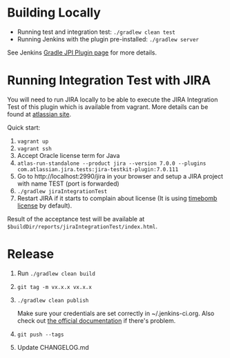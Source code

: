 # Building Locally
- Running test and integration test: `./gradlew clean test`
- Running Jenkins with the plugin pre-installed: `./gradlew server`

See Jenkins [Gradle JPI Plugin page](https://wiki.jenkins-ci.org/display/JENKINS/Gradle+JPI+Plugin) for more details.

# Running Integration Test with JIRA

You will need to run JIRA locally to be able to execute the JIRA Integration Test of this plugin which is available from
vagrant. More details can be found
at [atlassian site](https://developer.atlassian.com/static/connect/docs/latest/developing/developing-locally.html).

Quick start:

1. `vagrant up`
2. `vagrant ssh`
3. Accept Oracle license term for Java
4. `atlas-run-standalone --product jira --version 7.0.0 --plugins com.atlassian.jira.tests:jira-testkit-plugin:7.0.111`
5. Go to http://localhost:2990/jira in your browser and setup a JIRA project with name TEST (port is forwarded)
6. `./gradlew jiraIntegrationTest`
7. Restart JIRA if it starts to complain about license (It is using [timebomb license](https://developer.atlassian.com/market/add-on-licensing-for-developers/timebomb-licenses-for-testing) by default). 

Result of the acceptance test will be available at `$buildDir/reports/jiraIntegrationTest/index.html`.

# Release

1. Run `./gradlew clean build`
2. `git tag -m vx.x.x vx.x.x`
3. `./gradlew clean publish`

   Make sure your credentials are set correctly in ~/.jenkins-ci.org. Also check out [the official documentation](https://wiki.jenkins-ci.org/display/JENKINS/Gradle+JPI+Plugin) if there's problem.

4. `git push --tags`
5. Update CHANGELOG.md
